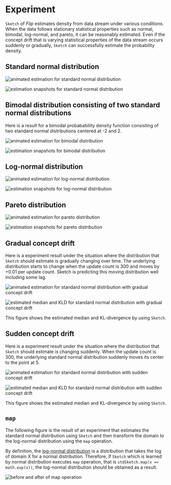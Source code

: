 # Experiment

`Sketch` of *Flip* estimates density from data stream under various conditions. When the data follows stationary statistical properties such as normal, bimodal, log-normal, and pareto, it can be reasonably estimated. Even if the concept drift that is varying statistical properties of the data stream occurs suddenly or gradually, `Sketch` can successfully estimate the probability density. 


## Standard normal distribution


![animated estimation for standard normal distribution](resources/experiments/basic-normal-histo.gif) 

![estimation snapshots for standard normal distribution](resources/experiments/basic-normal.png)

## Bimodal distribution consisting of two standard normal distributions

Here is a result for a bimodal probabability density function consisting of two standard normal distributions centered at -2 and 2.

![animated estimation for bimodal distribution](resources/experiments/basic-bimodal-histo.gif)

![estimation snapshots for bimodal distribution](resources/experiments/basic-bimodal.png)

## Log-normal distribution

![animated estimation for log-normal distribution](resources/experiments/basic-lognormal-histo.gif) 

![estimation snapshots for log-normal distribution](resources/experiments/basic-lognormal.png)

## Pareto distribution

![animated estimation for pareto distribution](resources/experiments/basic-pareto-histo.gif) 

![estimation snapshots for pareto distribution](resources/experiments/basic-pareto.png)

## Gradual concept drift

Here is a experiment result under the situation where the distribution that `Sketch` should estimate is gradually changing over time. The underlying distribution starts to change when the update count is 300 and moves by +0.01 per update count. Sketch is predicting this moving distribution well including some lag.

![animated estimation for standard normal distribution with gradual concept drift](resources/experiments/gradual-cd-normal-histo.gif)

![estimated median and KLD for standard normal distribution with gradual concept drift](resources/experiments/gradual-cd-normal.png)

This figure shows the estimated median and KL-divergence by using `Sketch`.


## Sudden concept drift

Here is a experiment result under the situation where the distribution that `Sketch` should estimate is changing suddenly. When the update count is 300, the underlying standard normal distribution suddenly moves its center to the point at 5.

![animated estimation for standard normal distribution with sudden concept drift](resources/experiments/sudden-cd-normal-histo.gif) 

![estimated median and KLD for standard normal distribution with sudden concept drift](resources/experiments/sudden-cd-normal.png)

This figure shows the estimated median and KL-divergence by using `Sketch`.


## `map`

The following figure is the result of an experiment that estimates the standard normal distribution using `Sketch` and then transform the domain to the log-normal distribution using the `map` operation. 

By definition, the [log-normal distribution](https://en.wikipedia.org/wiki/Log-normal_distribution#Characterization) is a distribution that takes the log of domain X for a normal distribution. Therefore, if `Sketch` which is learned by normal distribution executes `map` operation, that is `stdSketch.map(x => math.exp(x))`, the log-normal distribution should be obtained as a result.

![before and after of `map` operation](resources/experiments/basic-map.png)


